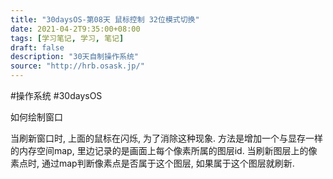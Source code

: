 ```yaml
---
title: "30daysOS-第08天 鼠标控制 32位模式切换"
date: 2021-04-2T9:35:00+08:00
tags: [学习笔记, 学习, 笔记]
draft: false
description: "30天自制操作系统"
source: "http://hrb.osask.jp/"
---
```

#操作系统 #30daysOS 

如何绘制窗口

当刷新窗口时, 上面的鼠标在闪烁, 为了消除这种现象. 方法是增加一个与显存一样的内存空间map, 里边记录的是画面上每个像素所属的图层id. 当刷新图层上的像素点时, 通过map判断像素点是否属于这个图层, 如果属于这个图层就刷新.